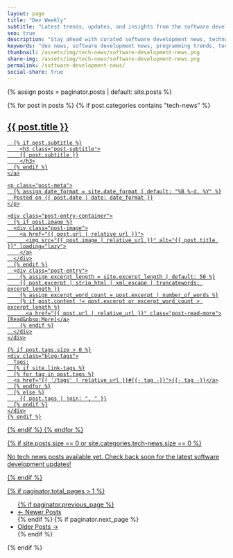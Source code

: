 ```yaml
---
layout: page
title: "Dev Weekly"
subtitle: "Latest trends, updates, and insights from the software development world"
seo: true
description: "Stay ahead with curated software development news, technology trends, programming updates, and tech industry insights. Covering web development, mobile apps, DevOps, AI/ML, and emerging technologies."
keywords: "dev news, software development news, programming trends, technology updates, web development news, mobile development, DevOps trends, AI ML updates, software engineering news, tech industry insights"
thumbnail: /assets/img/tech-news/software-development-news.png
share-img: /assets/img/tech-news/software-development-news.png
permalink: /software-development-news/
social-share: true
---
```


<script type="application/ld+json">
{
  "@context": "https://schema.org",
  "@type": "CollectionPage",
  "headline": "Dev Weekly - Software Development Updates",
  "description": "Curated software development news, technology trends, and programming updates covering web development, mobile apps, DevOps, AI/ML, and emerging technologies.",
  "author": {
    "@type": "Person",
    "name": "Ajit Singh",
    "url": "https://github.com/ajitsing"
  },
  "publisher": {
    "@type": "Person",
    "name": "Ajit Singh",
    "url": "{{ site.url }}"
  },
  "mainEntityOfPage": {
    "@type": "WebPage",
    "@id": "{{ site.url }}{{ page.url }}"
  },
  "about": [
    {
      "@type": "Thing",
      "name": "Software Development"
    },
    {
      "@type": "Thing",
      "name": "Technology News"
    },
    {
      "@type": "Thing",
      "name": "Programming"
    },
    {
      "@type": "Thing",
      "name": "Tech Industry"
    }
  ],
  "specialty": [
    "Web Development News",
    "Mobile Development Updates",
    "DevOps Trends",
    "AI and Machine Learning",
    "Programming Languages",
    "Software Engineering"
  ],
  "breadcrumb": {
    "@type": "BreadcrumbList",
    "@id": "{{ site.url }}{{ page.url }}#breadcrumb",
    "itemListElement": [
      {
        "@type": "ListItem",
        "position": 1,
        "name": "Home",
        "item": {
          "@type": "WebSite",
          "@id": "{{ site.url }}",
          "name": "Home"
        }
      },
      {
        "@type": "ListItem",
        "position": 2,
        "name": "{{ page.title | escape }}",
        "item": {
          "@type": "CollectionPage",
          "@id": "{{ site.url }}{{ page.url }}",
          "name": "{{ page.title | escape }}"
        }
      }
    ]
  }
}
</script>

{% assign posts = paginator.posts | default: site.posts %}
<div class="posts-list">
  {% for post in posts %}
  {% if post.categories contains "tech-news" %}
  <article class="post-preview">
    <a href="{{ post.url | relative_url }}">
      <h2 class="post-title">{{ post.title }}</h2>

      {% if post.subtitle %}
        <h3 class="post-subtitle">
        {{ post.subtitle }}
        </h3>
      {% endif %}
    </a>

    <p class="post-meta">
      {% assign date_format = site.date_format | default: "%B %-d, %Y" %}
      Posted on {{ post.date | date: date_format }}
    </p>

    <div class="post-entry-container">
      {% if post.image %}
      <div class="post-image">
        <a href="{{ post.url | relative_url }}">
          <img src="{{ post.image | relative_url }}" alt="{{ post.title }}" loading="lazy">
        </a>
      </div>
      {% endif %}
      <div class="post-entry">
        {% assign excerpt_length = site.excerpt_length | default: 50 %}
        {{ post.excerpt | strip_html | xml_escape | truncatewords: excerpt_length }}
        {% assign excerpt_word_count = post.excerpt | number_of_words %}
        {% if post.content != post.excerpt or excerpt_word_count > excerpt_length %}
          <a href="{{ post.url | relative_url }}" class="post-read-more">[Read&nbsp;More]</a>
        {% endif %}
      </div>
    </div>

    {% if post.tags.size > 0 %}
    <div class="blog-tags">
      Tags:
      {% if site.link-tags %}
      {% for tag in post.tags %}
      <a href="{{ '/tags' | relative_url }}#{{- tag -}}">{{- tag -}}</a>
      {% endfor %}
      {% else %}
        {{ post.tags | join: ", " }}
      {% endif %}
    </div>
    {% endif %}

   </article>
   {% endif %}
  {% endfor %}
</div>

{% if site.posts.size == 0 or site.categories.tech-news.size == 0 %}
<div class="no-posts">
  <p>No tech news posts available yet. Check back soon for the latest software development updates!</p>
</div>
{% endif %}

{% if paginator.total_pages > 1 %}
<ul class="pagination main-pager">
  {% if paginator.previous_page %}
  <li class="page-item previous">
    <a class="page-link" href="{{ paginator.previous_page_path | relative_url }}">&larr; Newer Posts</a>
  </li>
  {% endif %}
  {% if paginator.next_page %}
  <li class="page-item next">
    <a class="page-link" href="{{ paginator.next_page_path | relative_url }}">Older Posts &rarr;</a>
  </li>
  {% endif %}
</ul>
{% endif %}
